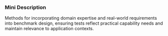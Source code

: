 ### Mini Description

Methods for incorporating domain expertise and real-world requirements into benchmark design, ensuring tests reflect practical capability needs and maintain relevance to application contexts.
